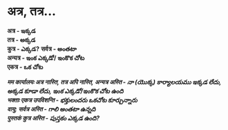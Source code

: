 # अत्र, तत्र...

**अत्र  - ఇక్కడ**  
**तत्र - అక్కడ**  
**कुत्र - ఎక్కడ?** 
**सर्वत्र - అంతటా**  
**अन्यत्र - ఇంక ఎక్కడో/ ఇంకొక చోట**  
**एकत्र - ఒక చోట**  

***मम कार्यालयः अत्र नास्ति, तत्र अपि नास्ति, अन्यत्र अस्ति - నా (యొక్క) కార్యాలయము ఇక్కడ లేదు, అక్కడ కూడా లేదు, ఇంక ఎక్కడో/ఇంకొక చోట ఉంది***     
***भक्ताः एकत्र उपविशन्ति - భక్తులందరు ఒకచోట కూర్చున్నారు***   
***वायु: सर्वत्र अस्ति - గాలి అంతటా ఉన్నది***   
***पुस्तकं कुत्र अस्ति - పుస్తకం ఎక్కడ ఉంది?***  